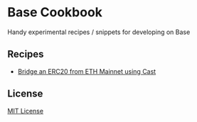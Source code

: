 # Base Cookbook
Handy experimental recipes / snippets for developing on Base

## Recipes

* [Bridge an ERC20 from ETH Mainnet using Cast](https://github.com/wbnns/base-cookbook/blob/main/sendErc20ToBase/sendErc20ToBase.txt)

## License

[MIT License](LICENSE)
